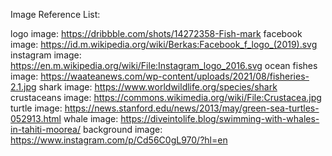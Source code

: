 Image Reference List:

logo image: https://dribbble.com/shots/14272358-Fish-mark
facebook image: https://id.m.wikipedia.org/wiki/Berkas:Facebook_f_logo_(2019).svg
instagram image: https://en.m.wikipedia.org/wiki/File:Instagram_logo_2016.svg
ocean fishes image: https://waateanews.com/wp-content/uploads/2021/08/fisheries-2.1.jpg
shark image: https://www.worldwildlife.org/species/shark
crustaceans image: https://commons.wikimedia.org/wiki/File:Crustacea.jpg
turtle image: https://news.stanford.edu/news/2013/may/green-sea-turtles-052913.html
whale image: https://diveintolife.blog/swimming-with-whales-in-tahiti-moorea/
background image: https://www.instagram.com/p/Cd56C0gL970/?hl=en
